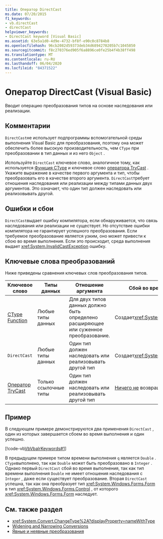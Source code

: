 ```yaml
---
title: Оператор DirectCast
ms.date: 07/20/2015
f1_keywords:
- vb.directCast
- directCast
helpviewer_keywords:
- DirectCast keyword [Visual Basic]
ms.assetid: 63e5a1d0-4d9e-4732-bf8f-e90c0c8784b8
ms.openlocfilehash: 96cb2082d59373deb34d6894270205b7c1045850
ms.sourcegitcommit: f8c270376ed905f6a8896ce0fe25b4f4b38ff498
ms.translationtype: MT
ms.contentlocale: ru-RU
ms.lasthandoff: 06/04/2020
ms.locfileid: "84371522"
---
```

# <a name="directcast-operator-visual-basic"></a>Оператор DirectCast (Visual Basic)
Вводит операцию преобразования типов на основе наследования или реализации.  
  
## <a name="remarks"></a>Комментарии  
 `DirectCast`не использует подпрограммы вспомогательной среды выполнения Visual Basic для преобразования, поэтому она может обеспечить более высокую производительность, чем `CType` при преобразовании в тип данных и из него `Object` .  
  
 Используйте `DirectCast` ключевое слово, аналогичное тому, как используется [Функция CType](../functions/ctype-function.md) и ключевое слово [оператора TryCast](trycast-operator.md) . Укажите выражение в качестве первого аргумента и тип, чтобы преобразовать его в качестве второго аргумента. `DirectCast`требует отношения наследования или реализации между типами данных двух аргументов. Это означает, что один тип должен наследовать или реализовывать другой.  
  
## <a name="errors-and-failures"></a>Ошибки и сбои  
 `DirectCast`выдает ошибку компилятора, если обнаруживается, что связь наследования или реализации не существует. Но отсутствие ошибки компилятора не гарантирует успешного преобразования. Если требуемое преобразование является узким, оно может привести к сбою во время выполнения. Если это происходит, среда выполнения выдает <xref:System.InvalidCastException> ошибку.  
  
## <a name="conversion-keywords"></a>Ключевые слова преобразований  
 Ниже приведены сравнения ключевых слов преобразования типов.  
  
|Ключевое слово|Типы данных|Отношение аргумента|Сбой во время выполнения|  
|---|---|---|---|  
|[CType Function](../functions/ctype-function.md)|Любые типы данных|Для двух типов данных должно быть определено расширяющее или суженное преобразование.|Создает<xref:System.InvalidCastException>|  
|`DirectCast`|Любые типы данных|Один тип должен наследовать или реализовывать другой тип|Создает<xref:System.InvalidCastException>|  
|[Оператор TryCast](trycast-operator.md)|Только ссылочные типы|Один тип должен наследовать или реализовывать другой тип|[Ничего не](../nothing.md) возвращает|  
  
## <a name="example"></a>Пример  
 В следующем примере демонстрируются два применения `DirectCast` , один из которых завершается сбоем во время выполнения и один успешно.  
  
 [!code-vb[VbVbalrKeywords#1](~/samples/snippets/visualbasic/VS_Snippets_VBCSharp/VbVbalrKeywords/VB/Class1.vb#1)]  
  
 В предыдущем примере типом времени выполнения `q` является `Double` . `CType`выполнено, так как `Double` может быть преобразовано в `Integer` . Однако первый `DirectCast` сбой во время выполнения, так как тип времени выполнения `Double` не имеет отношения наследования с `Integer` , даже если существует преобразование. Вторая `DirectCast` успешна, так как она преобразует тип <xref:System.Windows.Forms.Form> в тип <xref:System.Windows.Forms.Control> , от которого <xref:System.Windows.Forms.Form> наследует.  
  
## <a name="see-also"></a>См. также раздел

- <xref:System.Convert.ChangeType%2A?displayProperty=nameWithType>
- [Widening and Narrowing Conversions](../../programming-guide/language-features/data-types/widening-and-narrowing-conversions.md)
- [Явные и неявные преобразования](../../programming-guide/language-features/data-types/implicit-and-explicit-conversions.md)
